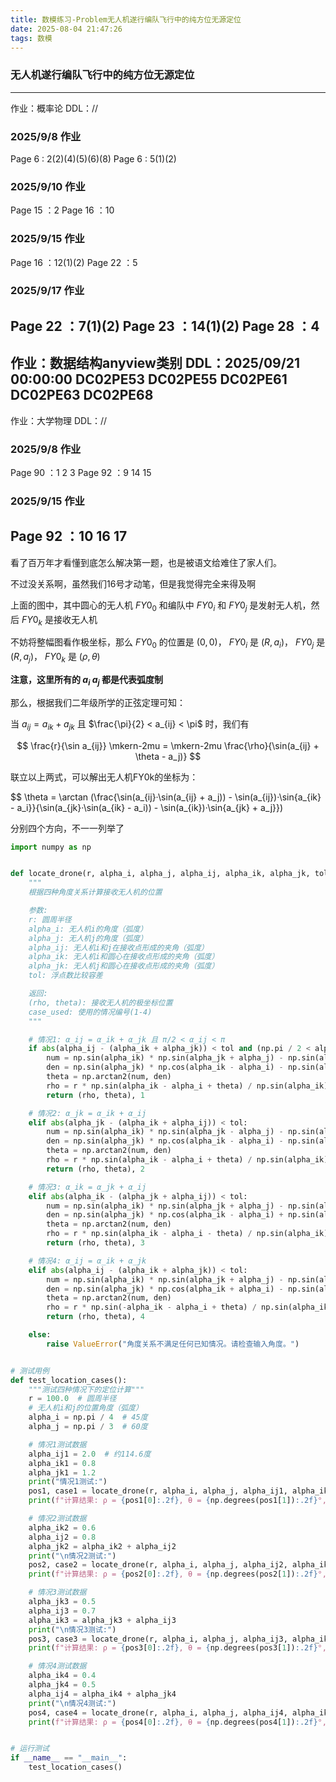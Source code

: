 ```yaml
---
title: 数模练习-Problem无人机遂行编队飞行中的纯方位无源定位
date: 2025-08-04 21:47:26
tags: 数模
---
```


### 无人机遂行编队飞行中的纯方位无源定位

------------------------------------------------
作业：概率论
DDL：//
### 2025/9/8 作业
Page 6 : 2(2)(4)(5)(6)(8)
Page 6 : 5(1)(2)
### 2025/9/10 作业
Page 15 ：2
Page 16 ：10
### 2025/9/15 作业
Page 16 ：12(1)(2)
Page 22 ：5
### 2025/9/17 作业
Page 22 ：7(1)(2)
Page 23 ：14(1)(2)
Page 28 ：4
------------------------------------------------
作业：数据结构anyview类别
DDL：2025/09/21 00:00:00
DC02PE53
DC02PE55
DC02PE61
DC02PE63
DC02PE68
------------------------------------------------
作业：大学物理
DDL：//
### 2025/9/8 作业
Page 90 ：1 2 3
Page 92 ：9 14 15
### 2025/9/15 作业
Page 92 ：10 16 17
------------------------------------------------





看了百万年才看懂到底怎么解决第一题，也是被语文给难住了家人们。

不过没关系啊，虽然我们16号才动笔，但是我觉得完全来得及啊

<!-- ![]() -->

上面的图中，其中圆心的无人机 $FY0_0$ 和编队中 $FY0_i$ 和 $FY0_j$ 是发射无人机，然后 $FY0_k$ 是接收无人机

不妨将整幅图看作极坐标，那么 $FY0_0$ 的位置是 $\left(0, 0\right)$， $FY0_i$ 是 $\left(R, a_i\right)$， $FY0_j$ 是 $\left(R, a_j\right)$， $FY0_k$ 是 $\left(\rho, \theta\right)$

**注意，这里所有的 $a_i$ $a_j$ 都是代表弧度制**

那么，根据我们二年级所学的正弦定理可知：

当 $a_{ij} = a_{ik} + a_{jk}$ 且 $\frac{\pi}{2} < a_{ij} < \pi$ 时，我们有

$$ \frac{r}{\sin a_{ij}} \mkern-2mu = \mkern-2mu \frac{\rho}{\sin(a_{ij} + \theta - a_j)} $$

联立以上两式，可以解出无人机FY0k的坐标为：

$$ \theta = \arctan (\frac{\sin(a_{ij}·\sin(a_{ij} + a_j)) - \sin(a_{ij})·\sin{a_{ik} - a_i}}{\sin(a_{jk}·\sin(a_{ik} - a_i)) - \sin(a_{ik})·\sin{a_{jk} + a_j}})

分别四个方向，不一一列举了



```python
import numpy as np


def locate_drone(r, alpha_i, alpha_j, alpha_ij, alpha_ik, alpha_jk, tol=1e-5):
    """
    根据四种角度关系计算接收无人机的位置

    参数:
    r: 圆周半径
    alpha_i: 无人机i的角度（弧度）
    alpha_j: 无人机j的角度（弧度）
    alpha_ij: 无人机i和j在接收点形成的夹角（弧度）
    alpha_ik: 无人机i和圆心在接收点形成的夹角（弧度）
    alpha_jk: 无人机j和圆心在接收点形成的夹角（弧度）
    tol: 浮点数比较容差

    返回:
    (rho, theta): 接收无人机的极坐标位置
    case_used: 使用的情况编号(1-4)
    """

    # 情况1: α_ij = α_ik + α_jk 且 π/2 < α_ij < π
    if abs(alpha_ij - (alpha_ik + alpha_jk)) < tol and (np.pi / 2 < alpha_ij < np.pi):
        num = np.sin(alpha_ik) * np.sin(alpha_jk + alpha_j) - np.sin(alpha_jk) * np.sin(alpha_ik - alpha_i)
        den = np.sin(alpha_jk) * np.cos(alpha_ik - alpha_i) - np.sin(alpha_ik) * np.cos(alpha_jk + alpha_j)
        theta = np.arctan2(num, den)
        rho = r * np.sin(alpha_ik - alpha_i + theta) / np.sin(alpha_ik)
        return (rho, theta), 1

    # 情况2: α_jk = α_ik + α_ij
    elif abs(alpha_jk - (alpha_ik + alpha_ij)) < tol:
        num = np.sin(alpha_ik) * np.sin(alpha_jk - alpha_j) - np.sin(alpha_jk) * np.sin(alpha_ik - alpha_i)
        den = np.sin(alpha_jk) * np.cos(alpha_ik - alpha_i) - np.sin(alpha_ik) * np.cos(alpha_jk - alpha_j)
        theta = np.arctan2(num, den)
        rho = r * np.sin(alpha_ik - alpha_i + theta) / np.sin(alpha_ik)
        return (rho, theta), 2

    # 情况3: α_ik = α_jk + α_ij
    elif abs(alpha_ik - (alpha_jk + alpha_ij)) < tol:
        num = np.sin(alpha_ik) * np.sin(alpha_jk + alpha_j) - np.sin(alpha_jk) * np.sin(alpha_ik - alpha_i)
        den = np.sin(alpha_jk) * np.cos(alpha_ik - alpha_i) + np.sin(alpha_ik) * np.cos(alpha_jk + alpha_j)
        theta = np.arctan2(num, den)
        rho = r * np.sin(alpha_ik - alpha_i - theta) / np.sin(alpha_ik)
        return (rho, theta), 3

    # 情况4: α_ij = α_ik + α_jk
    elif abs(alpha_ij - (alpha_ik + alpha_jk)) < tol:
        num = np.sin(alpha_ik) * np.sin(alpha_jk + alpha_j) - np.sin(alpha_jk) * np.sin(alpha_ik + alpha_i)
        den = np.sin(alpha_jk) * np.cos(alpha_ik + alpha_i) - np.sin(alpha_ik) * np.cos(alpha_jk + alpha_j)
        theta = np.arctan2(num, den)
        rho = r * np.sin(-alpha_ik - alpha_i + theta) / np.sin(alpha_ik)
        return (rho, theta), 4

    else:
        raise ValueError("角度关系不满足任何已知情况。请检查输入角度。")


# 测试用例
def test_location_cases():
    """测试四种情况下的定位计算"""
    r = 100.0  # 圆周半径
    # 无人机i和j的位置角度（弧度）
    alpha_i = np.pi / 4  # 45度
    alpha_j = np.pi / 3  # 60度

    # 情况1测试数据
    alpha_ij1 = 2.0  # 约114.6度
    alpha_ik1 = 0.8
    alpha_jk1 = 1.2
    print("情况1测试:")
    pos1, case1 = locate_drone(r, alpha_i, alpha_j, alpha_ij1, alpha_ik1, alpha_jk1)
    print(f"计算结果: ρ = {pos1[0]:.2f}, θ = {np.degrees(pos1[1]):.2f}°, 使用情况: {case1}")

    # 情况2测试数据
    alpha_ik2 = 0.6
    alpha_ij2 = 0.8
    alpha_jk2 = alpha_ik2 + alpha_ij2
    print("\n情况2测试:")
    pos2, case2 = locate_drone(r, alpha_i, alpha_j, alpha_ij2, alpha_ik2, alpha_jk2)
    print(f"计算结果: ρ = {pos2[0]:.2f}, θ = {np.degrees(pos2[1]):.2f}°, 使用情况: {case2}")

    # 情况3测试数据
    alpha_jk3 = 0.5
    alpha_ij3 = 0.7
    alpha_ik3 = alpha_jk3 + alpha_ij3
    print("\n情况3测试:")
    pos3, case3 = locate_drone(r, alpha_i, alpha_j, alpha_ij3, alpha_ik3, alpha_jk3)
    print(f"计算结果: ρ = {pos3[0]:.2f}, θ = {np.degrees(pos3[1]):.2f}°, 使用情况: {case3}")

    # 情况4测试数据
    alpha_ik4 = 0.4
    alpha_jk4 = 0.5
    alpha_ij4 = alpha_ik4 + alpha_jk4
    print("\n情况4测试:")
    pos4, case4 = locate_drone(r, alpha_i, alpha_j, alpha_ij4, alpha_ik4, alpha_jk4)
    print(f"计算结果: ρ = {pos4[0]:.2f}, θ = {np.degrees(pos4[1]):.2f}°, 使用情况: {case4}")


# 运行测试
if __name__ == "__main__":
    test_location_cases()
```